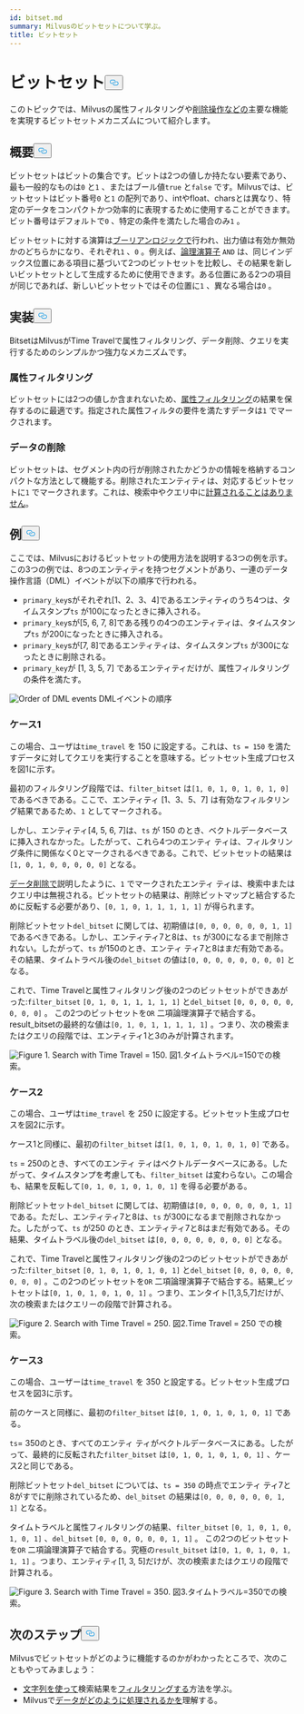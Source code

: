 ```yaml
---
id: bitset.md
summary: Milvusのビットセットについて学ぶ。
title: ビットセット
---
```


<h1 id="Bitset" class="common-anchor-header">ビットセット<button data-href="#Bitset" class="anchor-icon" translate="no">
      <svg translate="no"
        aria-hidden="true"
        focusable="false"
        height="20"
        version="1.1"
        viewBox="0 0 16 16"
        width="16"
      >
        <path
          fill="#0092E4"
          fill-rule="evenodd"
          d="M4 9h1v1H4c-1.5 0-3-1.69-3-3.5S2.55 3 4 3h4c1.45 0 3 1.69 3 3.5 0 1.41-.91 2.72-2 3.25V8.59c.58-.45 1-1.27 1-2.09C10 5.22 8.98 4 8 4H4c-.98 0-2 1.22-2 2.5S3 9 4 9zm9-3h-1v1h1c1 0 2 1.22 2 2.5S13.98 12 13 12H9c-.98 0-2-1.22-2-2.5 0-.83.42-1.64 1-2.09V6.25c-1.09.53-2 1.84-2 3.25C6 11.31 7.55 13 9 13h4c1.45 0 3-1.69 3-3.5S14.5 6 13 6z"
        ></path>
      </svg>
    </button></h1><p>このトピックでは、Milvusの属性フィルタリングや<a href="https://milvus.io/blog/2022-02-07-how-milvus-deletes-streaming-data-in-distributed-cluster.md">削除操作などの</a>主要な機能を実現するビットセットメカニズムについて紹介します。</p>
<h2 id="Overview" class="common-anchor-header">概要<button data-href="#Overview" class="anchor-icon" translate="no">
      <svg translate="no"
        aria-hidden="true"
        focusable="false"
        height="20"
        version="1.1"
        viewBox="0 0 16 16"
        width="16"
      >
        <path
          fill="#0092E4"
          fill-rule="evenodd"
          d="M4 9h1v1H4c-1.5 0-3-1.69-3-3.5S2.55 3 4 3h4c1.45 0 3 1.69 3 3.5 0 1.41-.91 2.72-2 3.25V8.59c.58-.45 1-1.27 1-2.09C10 5.22 8.98 4 8 4H4c-.98 0-2 1.22-2 2.5S3 9 4 9zm9-3h-1v1h1c1 0 2 1.22 2 2.5S13.98 12 13 12H9c-.98 0-2-1.22-2-2.5 0-.83.42-1.64 1-2.09V6.25c-1.09.53-2 1.84-2 3.25C6 11.31 7.55 13 9 13h4c1.45 0 3-1.69 3-3.5S14.5 6 13 6z"
        ></path>
      </svg>
    </button></h2><p>ビットセットはビットの集合です。ビットは2つの値しか持たない要素であり、最も一般的なものは<code translate="no">0</code> と<code translate="no">1</code> 、またはブール値<code translate="no">true</code> と<code translate="no">false</code> です。Milvusでは、ビットセットはビット番号<code translate="no">0</code> と<code translate="no">1</code> の配列であり、intやfloat、charsとは異なり、特定のデータをコンパクトかつ効率的に表現するために使用することができます。ビット番号はデフォルトで<code translate="no">0</code> 、特定の条件を満たした場合のみ<code translate="no">1</code> 。</p>
<p>ビットセットに対する演算は<a href="/docs/ja/v2.5.x/boolean.md">ブーリアンロジックで</a>行われ、出力値は有効か無効かのどちらかになり、それぞれ<code translate="no">1</code> 、<code translate="no">0</code> 。例えば、<a href="https://milvus.io/docs/v2.1.x/boolean.md#Logical-operators">論理演算子</a> <code translate="no">AND</code> は、同じインデックス位置にある項目に基づいて2つのビットセットを比較し、その結果を新しいビットセットとして生成するために使用できます。ある位置にある2つの項目が同じであれば、新しいビットセットではその位置に<code translate="no">1</code> 、異なる場合は<code translate="no">0</code> 。</p>
<h2 id="Implementation" class="common-anchor-header">実装<button data-href="#Implementation" class="anchor-icon" translate="no">
      <svg translate="no"
        aria-hidden="true"
        focusable="false"
        height="20"
        version="1.1"
        viewBox="0 0 16 16"
        width="16"
      >
        <path
          fill="#0092E4"
          fill-rule="evenodd"
          d="M4 9h1v1H4c-1.5 0-3-1.69-3-3.5S2.55 3 4 3h4c1.45 0 3 1.69 3 3.5 0 1.41-.91 2.72-2 3.25V8.59c.58-.45 1-1.27 1-2.09C10 5.22 8.98 4 8 4H4c-.98 0-2 1.22-2 2.5S3 9 4 9zm9-3h-1v1h1c1 0 2 1.22 2 2.5S13.98 12 13 12H9c-.98 0-2-1.22-2-2.5 0-.83.42-1.64 1-2.09V6.25c-1.09.53-2 1.84-2 3.25C6 11.31 7.55 13 9 13h4c1.45 0 3-1.69 3-3.5S14.5 6 13 6z"
        ></path>
      </svg>
    </button></h2><p>BitsetはMilvusがTime Travelで属性フィルタリング、データ削除、クエリを実行するためのシンプルかつ強力なメカニズムです。</p>
<h3 id="Attribute-filtering" class="common-anchor-header">属性フィルタリング</h3><p>ビットセットには2つの値しか含まれないため、<a href="https://milvus.io/docs/v2.1.x/hybridsearch.md">属性フィルタリング</a>の結果を保存するのに最適です。指定された属性フィルタの要件を満たすデータは<code translate="no">1</code> でマークされます。</p>
<h3 id="Data-deletion" class="common-anchor-header">データの削除</h3><p>ビットセットは、セグメント内の行が削除されたかどうかの情報を格納するコンパクトな方法として機能する。削除されたエンティティは、対応するビットセットに<code translate="no">1</code> でマークされます。これは、検索中やクエリ中に<a href="https://milvus.io/blog/deleting-data-in-milvus.md">計算されることはありません</a>。</p>
<h2 id="Examples" class="common-anchor-header">例<button data-href="#Examples" class="anchor-icon" translate="no">
      <svg translate="no"
        aria-hidden="true"
        focusable="false"
        height="20"
        version="1.1"
        viewBox="0 0 16 16"
        width="16"
      >
        <path
          fill="#0092E4"
          fill-rule="evenodd"
          d="M4 9h1v1H4c-1.5 0-3-1.69-3-3.5S2.55 3 4 3h4c1.45 0 3 1.69 3 3.5 0 1.41-.91 2.72-2 3.25V8.59c.58-.45 1-1.27 1-2.09C10 5.22 8.98 4 8 4H4c-.98 0-2 1.22-2 2.5S3 9 4 9zm9-3h-1v1h1c1 0 2 1.22 2 2.5S13.98 12 13 12H9c-.98 0-2-1.22-2-2.5 0-.83.42-1.64 1-2.09V6.25c-1.09.53-2 1.84-2 3.25C6 11.31 7.55 13 9 13h4c1.45 0 3-1.69 3-3.5S14.5 6 13 6z"
        ></path>
      </svg>
    </button></h2><p>ここでは、Milvusにおけるビットセットの使用方法を説明する3つの例を示す。この3つの例では、8つのエンティティを持つセグメントがあり、一連のデータ操作言語（DML）イベントが以下の順序で行われる。</p>
<ul>
<li><code translate="no">primary_key</code>sがそれぞれ[1、2、3、4]であるエンティティのうち4つは、タイムスタンプ<code translate="no">ts</code> が100になったときに挿入される。</li>
<li><code translate="no">primary_key</code>sが[5, 6, 7, 8]である残りの4つのエンティティは、タイムスタンプ<code translate="no">ts</code> が200になったときに挿入される。</li>
<li><code translate="no">primary_key</code>sが[7, 8]であるエンティティは、タイムスタンプ<code translate="no">ts</code> が300になったときに削除される。</li>
<li><code translate="no">primary_key</code>が [1, 3, 5, 7] であるエンティティだけが、属性フィルタリングの条件を満たす。</li>
</ul>
<p>
  
   <span class="img-wrapper"> <img translate="no" src="/docs/v2.5.x/assets/bitset_0.svg" alt="Order of DML events" class="doc-image" id="order-of-dml-events" />
   </span> <span class="img-wrapper"> <span>DMLイベントの順序</span> </span></p>
<h3 id="Case-one" class="common-anchor-header">ケース1</h3><p>この場合、ユーザは<code translate="no">time_travel</code> を 150 に設定する。これは、<code translate="no">ts = 150</code> を満たすデータに対してクエリを実行することを意味する。ビットセット生成プロセスを図1に示す。</p>
<p>最初のフィルタリング段階では、<code translate="no">filter_bitset</code> は<code translate="no">[1, 0, 1, 0, 1, 0, 1, 0]</code> であるべきである。ここで、エンティティ [1、3、5、7] は有効なフィルタリング結果であるため、<code translate="no">1</code> としてマークされる。</p>
<p>しかし、エンティティ[4, 5, 6, 7]は、<code translate="no">ts</code> が 150 のとき、ベクトルデータベースに挿入されなかった。したがって、これら4つのエンティ ティは、フィルタリング条件に関係なく0とマークされるべきである。これで、ビットセットの結果は<code translate="no">[1, 0, 1, 0, 0, 0, 0, 0]</code> となる。</p>
<p><a href="#data-deletion">データ削除で</a>説明したように、<code translate="no">1</code> でマークされたエンティ ティは、検索中またはクエリ中は無視される。ビットセットの結果は、削除ビットマップと結合するために反転する必要があり、<code translate="no">[0, 1, 0, 1, 1, 1, 1, 1]</code> が得られます。</p>
<p>削除ビットセット<code translate="no">del_bitset</code> に関しては、初期値は<code translate="no">[0, 0, 0, 0, 0, 0, 1, 1]</code> であるべきである。しかし、エンティティ7と8は、<code translate="no">ts</code> が300になるまで削除されない。したがって、<code translate="no">ts</code> が150のとき、エンティ ティ7と8はまだ有効である。その結果、タイムトラベル後の<code translate="no">del_bitset</code> の値は<code translate="no">[0, 0, 0, 0, 0, 0, 0, 0]</code> となる。</p>
<p>これで、Time Travelと属性フィルタリング後の2つのビットセットができあがった:<code translate="no">filter_bitset</code> <code translate="no">[0, 1, 0, 1, 1, 1, 1, 1]</code> と<code translate="no">del_bitset</code> <code translate="no">[0, 0, 0, 0, 0, 0, 0, 0]</code> 。  この2つのビットセットを<code translate="no">OR</code> 二項論理演算子で結合する。result_bitsetの最終的な値は<code translate="no">[0, 1, 0, 1, 1, 1, 1, 1]</code> 。つまり、次の検索またはクエリの段階では、エンティティ1と3のみが計算されます。</p>
<p>
 <span class="img-wrapper">
   <img translate="no" src="/docs/v2.5.x/assets/bitset_1.jpg" alt="Figure 1. Search with Time Travel = 150." class="doc-image" id="figure-1.-search-with-time-travel-=-150." />
   <span>図1.タイムトラベル=150での検索</span>。 </span></p>
<h3 id="Case-two" class="common-anchor-header">ケース2</h3><p>この場合、ユーザは<code translate="no">time_travel</code> を 250 に設定する。ビットセット生成プロセスを図2に示す。</p>
<p>ケース1と同様に、最初の<code translate="no">filter_bitset</code> は<code translate="no">[1, 0, 1, 0, 1, 0, 1, 0]</code> である。</p>
<p><code translate="no">ts</code> = 250のとき、すべてのエンティ ティはベクトルデータベースにある。したがって、タイムスタンプを考慮しても、<code translate="no">filter_bitset</code> は変わらない。この場合も、結果を反転して<code translate="no">[0, 1, 0, 1, 0, 1, 0, 1]</code> を得る必要がある。</p>
<p>削除ビットセット<code translate="no">del_bitset</code> に関しては、初期値は<code translate="no">[0, 0, 0, 0, 0, 0, 1, 1]</code> である。ただし、エンティティ7と8は、<code translate="no">ts</code> が300になるまで削除されなかった。したがって、<code translate="no">ts</code> が250 のとき、エンティティ7と8はまだ有効である。その結果、タイムトラベル後の<code translate="no">del_bitset</code> は<code translate="no">[0, 0, 0, 0, 0, 0, 0, 0]</code> となる。</p>
<p>これで、Time Travelと属性フィルタリング後の2つのビットセットができあがった:<code translate="no">filter_bitset</code> <code translate="no">[0, 1, 0, 1, 0, 1, 0, 1]</code> と<code translate="no">del_bitset</code> <code translate="no">[0, 0, 0, 0, 0, 0, 0, 0]</code> 。この2つのビットセットを<code translate="no">OR</code> 二項論理演算子で結合する。結果_ビットセットは<code translate="no">[0, 1, 0, 1, 0, 1, 0, 1]</code> 。つまり、エンタイト[1,3,5,7]だけが、次の検索またはクエリーの段階で計算される。</p>
<p>
 <span class="img-wrapper">
   <img translate="no" src="/docs/v2.5.x/assets/bitset_2.jpg" alt="Figure 2. Search with Time Travel = 250." class="doc-image" id="figure-2.-search-with-time-travel-=-250." />
   <span>図2.Time Travel = 250 での検索</span>。 </span></p>
<h3 id="Case-three" class="common-anchor-header">ケース3</h3><p>この場合、ユーザーは<code translate="no">time_travel</code> を 350 と設定する。ビットセット生成プロセスを図3に示す。</p>
<p>前のケースと同様に、最初の<code translate="no">filter_bitset</code> は<code translate="no">[0, 1, 0, 1, 0, 1, 0, 1]</code> である。</p>
<p><code translate="no">ts</code>= 350のとき、すべてのエンティ ティがベクトルデータベースにある。したがって、最終的に反転された<code translate="no">filter_bitset</code> は<code translate="no">[0, 1, 0, 1, 0, 1, 0, 1]</code> 、ケース2と同じである。</p>
<p>削除ビットセット<code translate="no">del_bitset</code> については、<code translate="no">ts = 350</code> の時点でエンティ ティ7と8がすでに削除されているため、<code translate="no">del_bitset</code> の結果は<code translate="no">[0, 0, 0, 0, 0, 0, 1, 1]</code> となる。</p>
<p>タイムトラベルと属性フィルタリングの結果、<code translate="no">filter_bitset</code> <code translate="no">[0, 1, 0, 1, 0, 1, 0, 1]</code> 、<code translate="no">del_bitset</code> <code translate="no">[0, 0, 0, 0, 0, 0, 1, 1]</code> 。  この2つのビットセットを<code translate="no">OR</code> 二項論理演算子で結合する。究極の<code translate="no">result_bitset</code> は<code translate="no">[0, 1, 0, 1, 0, 1, 1, 1]</code> 。つまり、エンティティ[1, 3, 5]だけが、次の検索またはクエリの段階で計算される。</p>
<p>
 <span class="img-wrapper">
   <img translate="no" src="/docs/v2.5.x/assets/bitset_3.jpg" alt="Figure 3. Search with Time Travel = 350." class="doc-image" id="figure-3.-search-with-time-travel-=-350." />
   <span>図3.タイムトラベル=350での検索</span>。 </span></p>
<h2 id="Whats-next" class="common-anchor-header">次のステップ<button data-href="#Whats-next" class="anchor-icon" translate="no">
      <svg translate="no"
        aria-hidden="true"
        focusable="false"
        height="20"
        version="1.1"
        viewBox="0 0 16 16"
        width="16"
      >
        <path
          fill="#0092E4"
          fill-rule="evenodd"
          d="M4 9h1v1H4c-1.5 0-3-1.69-3-3.5S2.55 3 4 3h4c1.45 0 3 1.69 3 3.5 0 1.41-.91 2.72-2 3.25V8.59c.58-.45 1-1.27 1-2.09C10 5.22 8.98 4 8 4H4c-.98 0-2 1.22-2 2.5S3 9 4 9zm9-3h-1v1h1c1 0 2 1.22 2 2.5S13.98 12 13 12H9c-.98 0-2-1.22-2-2.5 0-.83.42-1.64 1-2.09V6.25c-1.09.53-2 1.84-2 3.25C6 11.31 7.55 13 9 13h4c1.45 0 3-1.69 3-3.5S14.5 6 13 6z"
        ></path>
      </svg>
    </button></h2><p>Milvusでビットセットがどのように機能するのかがわかったところで、次のこともやってみましょう：</p>
<ul>
<li><a href="https://milvus.io/blog/2022-08-08-How-to-use-string-data-to-empower-your-similarity-search-applications.md">文字列を使って</a>検索結果を<a href="https://milvus.io/blog/2022-08-08-How-to-use-string-data-to-empower-your-similarity-search-applications.md">フィルタリングする</a>方法を学ぶ。</li>
<li>Milvusで<a href="https://milvus.io/docs/v2.1.x/data_processing.md">データがどのように処理されるかを</a>理解する。</li>
</ul>

